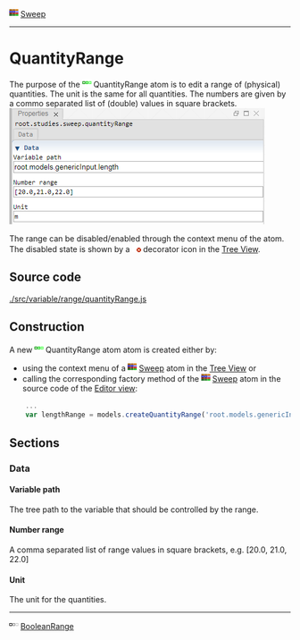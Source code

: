 ![](../../../../icons/sweep.png) [Sweep](../../study/sweep/sweep.md)

----

# QuantityRange
	
The purpose of the ![](../../../../icons/quantityRange.png) QuantityRange atom is to edit a range of (physical) quantities.
The unit is the same for all quantities. The numbers are given by a commo separated list of (double) values in square brackets. 		
![](../../../images/quantityRange.png)

The range can be disabled/enabled through the context menu of the atom. The disabled state is shown by a ![](../../../../icons/disabled.png) decorator icon in the [Tree View](../../../views/treeView.md).
		
## Source code

[./src/variable/range/quantityRange.js](../../../../src/variable/range/quantityRange.js)

## Construction
		
A new ![](../../../../icons/quantityRange.png) QuantityRange atom atom is created either by: 

* using the context menu of a ![](../../../../icons/sweep.png) [Sweep](../../study/sweep/sweep.md) atom in the [Tree View](../../../views/treeView.md) or
* calling the corresponding factory method of the ![](../../../../icons/sweep.png) [Sweep](../../study/sweep/sweep.md) atom in the source code of the [Editor view](../../../views/editorView.md):

```javascript
    ...
    var lengthRange = models.createQuantityRange('root.models.genericInput.length', [20.0, 21.0, 22.0], 'm');	     
```						
		
## Sections

### Data

#### Variable path

The tree path to the variable that should be controlled by the range.

#### Number range

A comma separated list of range values in square brackets, e.g. [20.0, 21.0, 22.0] 

#### Unit

The unit for the quantities.

----

![](../../../../icons/booleanRange.png) [BooleanRange](./booleanRange.md) 

